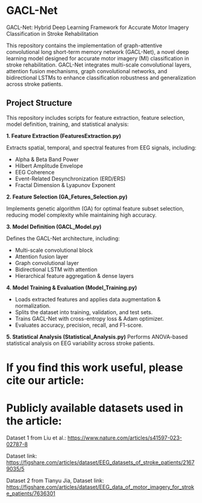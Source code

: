 # GACL-Net
GACL-Net: Hybrid Deep Learning Framework for Accurate Motor Imagery Classification in Stroke Rehabilitation

This repository contains the implementation of graph-attentive convolutional long short-term memory network (GACL-Net), a novel deep learning model designed for accurate motor imagery (MI) classification in stroke rehabilitation. GACL-Net integrates multi-scale convolutional layers, attention fusion mechanisms, graph convolutional networks, and bidirectional LSTMs to enhance classification robustness and generalization across stroke patients.

## Project Structure
This repository includes scripts for feature extraction, feature selection, model definition, training, and statistical analysis:

**1. Feature Extraction (FeaturesExtraction.py)**

Extracts spatial, temporal, and spectral features from EEG signals, including:
- Alpha & Beta Band Power
- Hilbert Amplitude Envelope
- EEG Coherence
- Event-Related Desynchronization (ERD/ERS)
- Fractal Dimension & Lyapunov Exponent
  
**2. Feature Selection (GA_Fetures_Selection.py)**

Implements genetic algorithm (GA) for optimal feature subset selection, reducing model complexity while maintaining high accuracy.

**3. Model Definition (GACL_Model.py)**

Defines the GACL-Net architecture, including:
- Multi-scale convolutional block
- Attention fusion layer
- Graph convolutional layer
- Bidirectional LSTM with attention
- Hierarchical feature aggregation & dense layers
  
**4. Model Training & Evaluation (Model_Training.py)**
- Loads extracted features and applies data augmentation & normalization.
- Splits the dataset into training, validation, and test sets.
- Trains GACL-Net with cross-entropy loss & Adam optimizer.
- Evaluates accuracy, precision, recall, and F1-score.
  
**5. Statistical Analysis (Statistical_Analysis.py)**
Performs ANOVA-based statistical analysis on EEG variability across stroke patients.

# If you find this work useful, please cite our article:

# Publicly available datasets used in the article:

Dataset 1 from Liu et al.: https://www.nature.com/articles/s41597-023-02787-8

Dataset link: https://figshare.com/articles/dataset/EEG_datasets_of_stroke_patients/21679035/5

Dataset 2 from Tianyu Jia, Dataset link: https://figshare.com/articles/dataset/EEG_data_of_motor_imagery_for_stroke_patients/7636301
